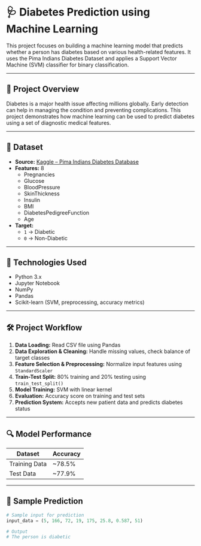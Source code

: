 # 🩺 Diabetes Prediction using Machine Learning

This project focuses on building a machine learning model that predicts whether a person has diabetes based on various health-related features. It uses the Pima Indians Diabetes Dataset and applies a Support Vector Machine (SVM) classifier for binary classification.

---

## 📌 Project Overview

Diabetes is a major health issue affecting millions globally. Early detection can help in managing the condition and preventing complications. This project demonstrates how machine learning can be used to predict diabetes using a set of diagnostic medical features.

---

## 📂 Dataset

- **Source:** [Kaggle – Pima Indians Diabetes Database](https://www.kaggle.com/datasets/uciml/pima-indians-diabetes-database)
- **Features:** 8
  - Pregnancies  
  - Glucose  
  - BloodPressure  
  - SkinThickness  
  - Insulin  
  - BMI  
  - DiabetesPedigreeFunction  
  - Age
- **Target:**  
  - `1` → Diabetic  
  - `0` → Non-Diabetic

---

## 🧰 Technologies Used

- Python 3.x  
- Jupyter Notebook  
- NumPy  
- Pandas  
- Scikit-learn (SVM, preprocessing, accuracy metrics)

---

## 🛠️ Project Workflow

1. **Data Loading:** Read CSV file using Pandas  
2. **Data Exploration & Cleaning:** Handle missing values, check balance of target classes  
3. **Feature Selection & Preprocessing:** Normalize input features using `StandardScaler`  
4. **Train-Test Split:** 80% training and 20% testing using `train_test_split()`  
5. **Model Training:** SVM with linear kernel  
6. **Evaluation:** Accuracy score on training and test sets  
7. **Prediction System:** Accepts new patient data and predicts diabetes status

---

## 🔍 Model Performance

| Dataset       | Accuracy |
|---------------|----------|
| Training Data | ~78.5%   |
| Test Data     | ~77.9%   |

---

## 🧪 Sample Prediction

```python
# Sample input for prediction
input_data = (5, 166, 72, 19, 175, 25.8, 0.587, 51)

# Output
# The person is diabetic
